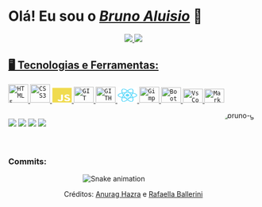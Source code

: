 <!--
**brunoAluisioh/brunoAluisioh** is a ✨ _special_ ✨ repository because its `README.md` (this file) appears on your GitHub profile.

Here are some ideas to get you started:

- 🔭 I’m currently working on ...
- 🌱 I’m currently learning ...
- 👯 I’m looking to collaborate on ...
- 🤔 I’m looking for help with ...
- 💬 Ask me about ...
- 📫 How to reach me: ...
- 😄 Pronouns: ...
- ⚡ Fun fact: ...
-->
<h1>Olá! Eu sou o <a href="https://www.linkedin.com/in/bruno-aluisio-042abb201/" target="_blank"><i>Bruno Aluisio</i></a> 👋</h1>

<div align="center">
  <a href="https://github.com/brunoAluisioh">
  <img height="150em" src="https://github-readme-stats.vercel.app/api?username=brunoAluisioh&show_icons=true&theme=tokyonight&include_all_commits=true&count_private=true"/>
  <img height="150em" src="https://github-readme-stats.vercel.app/api/top-langs/?username=brunoAluisioh&layout=compact&langs_count=7&theme=tokyonight"/>
</div> 
  
  
 ## 🖥️ Tecnologias e Ferramentas: 
<div>
  <code><img width="40px" height="37" src="https://cdn.jsdelivr.net/gh/devicons/devicon/icons/html5/html5-original-wordmark.svg" title = "HTML5"/></code>
  <code><img width="40px" height="37" src="https://cdn.jsdelivr.net/gh/devicons/devicon/icons/css3/css3-original-wordmark.svg" title = "CSS3"/></code>
  <code><img width="40px" height="30" src="https://raw.githubusercontent.com/devicons/devicon/master/icons/javascript/javascript-plain.svg" title = "JavaScript"/></code>
  <code><img width="40px" height="32" src="https://cdn.jsdelivr.net/gh/devicons/devicon/icons/git/git-original.svg" title = "GIT"/></code>
  <code><img width="40px" height="32" src="https://cdn.jsdelivr.net/gh/devicons/devicon/icons/github/github-original.svg" title = "GITHUB"/></code>
  <code><img width="40px" height="30" src="https://raw.githubusercontent.com/devicons/devicon/master/icons/react/react-original.svg" title = "React"></code>
  <code><img width="40px" height="32" src="https://cdn.jsdelivr.net/gh/devicons/devicon/icons/gimp/gimp-original.svg" title = "Gimp" /></code>
  <code><img width="40px" height="31" src="https://cdn.jsdelivr.net/gh/devicons/devicon/icons/bootstrap/bootstrap-original.svg" title = "BootStrap"/></code>
  <code><img width="40px" height="28" src="https://cdn.jsdelivr.net/gh/devicons/devicon/icons/vscode/vscode-original.svg" title = "VsCode"/></code>
  <code><img width="40px" height="28" src="https://cdn.jsdelivr.net/gh/devicons/devicon/icons/markdown/markdown-original.svg" title = "Markdown"/></code>
  
  <img align="right" alt="bruno-gif" height="150" style="border-radius:50px;" 
       src="http://clubedosgeeks.com.br/wp-content/uploads/2016/01/dormrm.gif">
</div> 
  
  ##
  
   

 <div> 
    <a href="brunoaluisiosilva@gmail.com"><img src="https://img.shields.io/badge/Gmail-D14836?style=for-the-badge&logo=gmail&logoColor=white" target="_blank"></a>
    <a href="https://www.linkedin.com/in/bruno-aluisio-042abb201/" target="_blank"><img src="https://img.shields.io/badge/-LinkedIn-%230077B5?style=for-the-badge&logo=linkedin&logoColor=white" target="_blank"></a>
   <a href="https://www.instagram.com/bruno_aluisio/" target="_blank"><img src="https://img.shields.io/badge/-Instagram-%23E4405F?style=for-the-badge&logo=instagram&logoColor=white" target="_blank"></a>
    <a href="93005-5056" target="_blank"><img src="https://img.shields.io/badge/WhatsApp-25D366?style=for-the-badge&logo=whatsapp&logoColor=white" target="_blank">     </a>
</div> <br> <br>
  
  <h3>Commits:</h3>
 <div align="center">
  
  ![Snake animation](https://github.com/brunoAluisioh/brunoAluisioh/blob/output/github-contribution-grid-snake.svg)
   
</div>
  
<div align="center">
 <!-- <p>Feito com :heart: e JavaScript.</p> -->
  <p>Créditos: <a href="https://github.com/anuraghazra/github-readme-stats">Anurag Hazra</a> e <a href="https://github.com/rafaballerini">Rafaella Ballerini</a></p>
</div>
